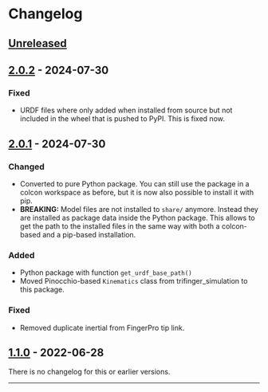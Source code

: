 # Changelog

## [Unreleased]

## [2.0.2] - 2024-07-30
### Fixed
- URDF files where only added when installed from source but not included in the wheel
  that is pushed to PyPI.  This is fixed now.

## [2.0.1] - 2024-07-30
### Changed
- Converted to pure Python package.  You can still use the package in a colcon workspace
  as before, but it is now also possible to install it with pip.
- **BREAKING:** Model files are not installed to `share/` anymore.  Instead they are
  installed as package data inside the Python package.  This allows to get the
  path to the installed files in the same way with both a colcon-based and a pip-based
  installation.

### Added
- Python package with function `get_urdf_base_path()`
- Moved Pinocchio-based `Kinematics` class from trifinger_simulation to this package.

### Fixed
- Removed duplicate inertial from FingerPro tip link.

## [1.1.0] - 2022-06-28

There is no changelog for this or earlier versions.

---

[Unreleased]: https://github.com/open-dynamic-robot-initiative/robot_properties_fingers/compare/v2.0.2...HEAD
[2.0.2]: https://github.com/open-dynamic-robot-initiative/robot_properties_fingers/compare/v2.0.1...v2.0.2
[2.0.1]: https://github.com/open-dynamic-robot-initiative/robot_properties_fingers/compare/v1.1.0...v2.0.1
[1.1.0]: https://github.com/open-dynamic-robot-initiative/robot_properties_fingers/releases/tag/v1.1.0
